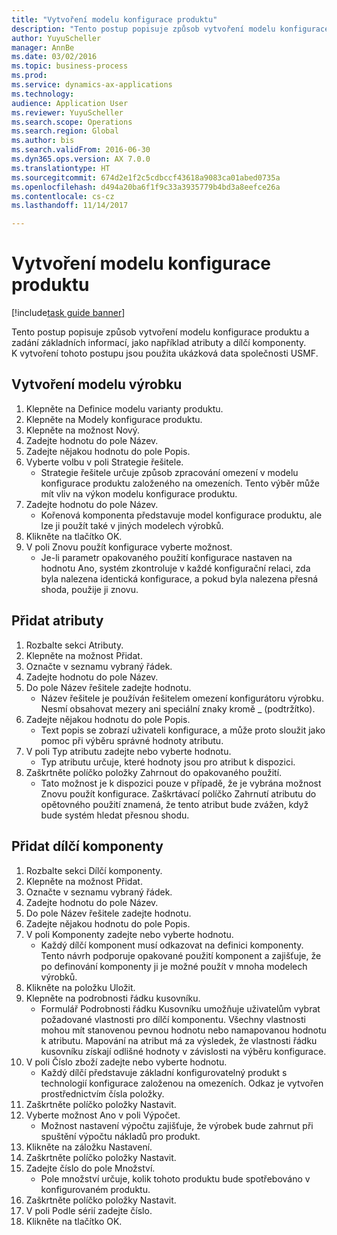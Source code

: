 ```yaml
--- 
title: "Vytvoření modelu konfigurace produktu"
description: "Tento postup popisuje způsob vytvoření modelu konfigurace produktu a zadání základních informací, jako například atributy a dílčí komponenty."
author: YuyuScheller
manager: AnnBe
ms.date: 03/02/2016
ms.topic: business-process
ms.prod: 
ms.service: dynamics-ax-applications
ms.technology: 
audience: Application User
ms.reviewer: YuyuScheller
ms.search.scope: Operations
ms.search.region: Global
ms.author: bis
ms.search.validFrom: 2016-06-30
ms.dyn365.ops.version: AX 7.0.0
ms.translationtype: HT
ms.sourcegitcommit: 674d2e1f2c5cdbccf43618a9083ca01abed0735a
ms.openlocfilehash: d494a20ba6f1f9c33a3935779b4bd3a8eefce26a
ms.contentlocale: cs-cz
ms.lasthandoff: 11/14/2017

---
```

# <a name="create-a-product-configuration-model"></a>Vytvoření modelu konfigurace produktu

[!include[task guide banner](../../includes/task-guide-banner.md)]

Tento postup popisuje způsob vytvoření modelu konfigurace produktu a zadání základních informací, jako například atributy a dílčí komponenty. K vytvoření tohoto postupu jsou použita ukázková data společnosti USMF.


## <a name="create-a-product-model"></a>Vytvoření modelu výrobku
1. Klepněte na Definice modelu varianty produktu.
2. Klepněte na Modely konfigurace produktu.
3. Klepněte na možnost Nový.
4. Zadejte hodnotu do pole Název.
5. Zadejte nějakou hodnotu do pole Popis.
6. Vyberte volbu v poli Strategie řešitele.
    * Strategie řešitele určuje způsob zpracování omezení v modelu konfigurace produktu založeného na omezeních. Tento výběr může mít vliv na výkon modelu konfigurace produktu.  
7. Zadejte hodnotu do pole Název.
    * Kořenová komponenta představuje model konfigurace produktu, ale lze ji použít také v jiných modelech výrobků.  
8. Klikněte na tlačítko OK.
9. V poli Znovu použít konfigurace vyberte možnost.
    * Je-li parametr opakovaného použití konfigurace nastaven na hodnotu Ano, systém zkontroluje v každé konfigurační relaci, zda byla nalezena identická konfigurace, a pokud byla nalezena přesná shoda, použije ji znovu.  

## <a name="add-attributes"></a>Přidat atributy
1. Rozbalte sekci Atributy.
2. Klepněte na možnost Přidat.
3. Označte v seznamu vybraný řádek.
4. Zadejte hodnotu do pole Název.
5. Do pole Název řešitele zadejte hodnotu.
    * Název řešitele je používán řešitelem omezení konfigurátoru výrobku. Nesmí obsahovat mezery ani speciální znaky kromě _ (podtržítko).  
6. Zadejte nějakou hodnotu do pole Popis.
    * Text popis se zobrazí uživateli konfigurace, a může proto sloužit jako pomoc při výběru správné hodnoty atributu.  
7. V poli Typ atributu zadejte nebo vyberte hodnotu.
    * Typ atributu určuje, které hodnoty jsou pro atribut k dispozici.  
8. Zaškrtněte políčko položky Zahrnout do opakovaného použití.
    * Tato možnost je k dispozici pouze v případě, že je vybrána možnost Znovu použít konfigurace. Zaškrtávací políčko Zahrnutí atributu do opětovného použití znamená, že tento atribut bude zvážen, když bude systém hledat přesnou shodu.  

## <a name="add-subcomponents"></a>Přidat dílčí komponenty
1. Rozbalte sekci Dílčí komponenty.
2. Klepněte na možnost Přidat.
3. Označte v seznamu vybraný řádek.
4. Zadejte hodnotu do pole Název.
5. Do pole Název řešitele zadejte hodnotu.
6. Zadejte nějakou hodnotu do pole Popis.
7. V poli Komponenty zadejte nebo vyberte hodnotu.
    * Každý dílčí komponent musí odkazovat na definici komponenty. Tento návrh podporuje opakované použití komponent a zajišťuje, že po definování komponenty ji je možné použít v mnoha modelech výrobků.  
8. Klikněte na položku Uložit.
9. Klepněte na podrobnosti řádku kusovníku.
    * Formulář Podrobnosti řádku Kusovníku umožňuje uživatelům vybrat požadované vlastnosti pro dílčí komponentu. Všechny vlastnosti mohou mít stanovenou pevnou hodnotu nebo namapovanou hodnotu k atributu. Mapování na atribut má za výsledek, že vlastnosti řádku kusovníku získají odlišné hodnoty v závislosti na výběru konfigurace.  
10. V poli Číslo zboží zadejte nebo vyberte hodnotu.
    * Každý dílčí představuje základní konfigurovatelný produkt s technologií konfigurace založenou na omezeních. Odkaz je vytvořen prostřednictvím čísla položky.  
11. Zaškrtněte políčko položky Nastavit.
12. Vyberte možnost Ano v poli Výpočet.
    * Možnost nastavení výpočtu zajišťuje, že výrobek bude zahrnut při spuštění výpočtu nákladů pro produkt.  
13. Klikněte na záložku Nastavení.
14. Zaškrtněte políčko položky Nastavit.
15. Zadejte číslo do pole Množství.
    * Pole množství určuje, kolik tohoto produktu bude spotřebováno v konfigurovaném produktu.  
16. Zaškrtněte políčko položky Nastavit.
17. V poli Podle sérií zadejte číslo.
18. Klikněte na tlačítko OK.


